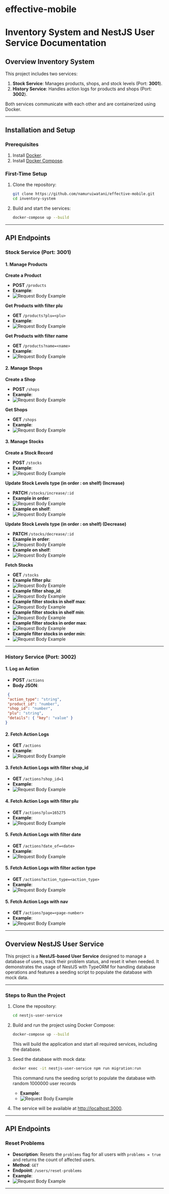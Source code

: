 # effective-mobile
# Inventory System and NestJS User Service Documentation

## Overview Inventory System

This project includes two services:

1. **Stock Service**: Manages products, shops, and stock levels (Port: **3001**).
2. **History Service**: Handles action logs for products and shops (Port: **3002**).

Both services communicate with each other and are containerized using Docker. 

---

## Installation and Setup

### Prerequisites

1. Install [Docker](https://docs.docker.com/get-docker/).
2. Install [Docker Compose](https://docs.docker.com/compose/install/).

### First-Time Setup

1. Clone the repository:
   ```bash
   git clone https://github.com/namuruiwatani/effective-mobile.git
   cd inventory-system
   ```

2. Build and start the services:
   ```bash
   docker-compose up --build
   ```
---

## API Endpoints

### Stock Service (Port: **3001**)

#### **1. Manage Products**

**Create a Product**  
- **POST** `/products`
- **Example**:
- ![Request Body Example](img-test/service-1/product-create.png)

**Get Products with filter plu**  
- **GET** `/products?plu=<plu>`
- **Example**:
- ![Request Body Example](img-test/service-1/get-product-plu.png)

**Get Products with filter name**  
- **GET** `/products?name=<name>`
- **Example**:
- ![Request Body Example](img-test/service-1/get-product-name.png)

#### **2. Manage Shops**

**Create a Shop**  
- **POST** `/shops`
- **Example**:
- ![Request Body Example](img-test/service-1/shop-create.png)

**Get Shops**  
- **GET** `/shops`
- **Example**:
- ![Request Body Example](img-test/service-1/get-shops.png)

#### **3. Manage Stocks**

**Create a Stock Record**  
- **POST** `/stocks`
- **Example**:
- ![Request Body Example](img-test/service-1/stock-created.png)

**Update Stock Levels type (in order : on shelf) (Increase)**  
- **PATCH** `/stocks/increase/:id`
- **Example in order**:
- ![Request Body Example](img-test/service-1/stock-in-order-increased.png)
- **Example on shelf**:
- ![Request Body Example](img-test/service-1/stock-on-shelf-increased.png)


**Update Stock Levels type (in order : on shelf) (Decrease)**  
- **PATCH** `/stocks/decrease/:id`
- **Example in order**:
- ![Request Body Example](img-test/service-1/stock-in-order-decreased.png)
- **Example on shelf**:
- ![Request Body Example](img-test/service-1/stock-on-shelf-decreased.png)

**Fetch Stocks**  
- **GET** `/stocks`
- **Example filter plu**:
- ![Request Body Example](img-test/service-1/filter-stocks-plu.png)
- **Example filter shop_id**:
- ![Request Body Example](img-test/service-1/filter-stocks-shop-id.png)
- **Example filter stocks in shelf max**:
- ![Request Body Example](img-test/service-1/filter-stocks-in-shelf-max.png)
- **Example filter stocks in shelf min**:
- ![Request Body Example](img-test/service-1/filter-stocks-in-shelf-min.png)
- **Example filter stocks in order max**:
- ![Request Body Example](img-test/service-1/filter-stocks-in-order-max.png)
- **Example filter stocks in order min**:
- ![Request Body Example](img-test/service-1/filter-stocks-in-order-min.png)

---

### History Service (Port: **3002**)

#### **1. Log an Action**
- **POST** `/actions`
- **Body JSON**: 
 ```json
  {
  "action_type": "string",
  "product_id": "number",
  "shop_id": "number",
  "plu": "string",
  "details": { "key": "value" }
}
  ```

#### **2. Fetch Action Logs**
- **GET** `/actions`
- **Example**:
- ![Request Body Example](img-test/service-2/get-actions.png)

#### **3. Fetch Action Logs with filter shop_id**
- **GET** `/actions?shop_id=1`
- **Example**:
- ![Request Body Example](img-test/service-2/actions-shop-id-filter.png)

#### **4. Fetch Action Logs with filter plu**
- **GET** `/actions?plu=165275`
- **Example**:
- ![Request Body Example](img-test/service-2/actions-plu-filter.png)

#### **5. Fetch Action Logs with filter date**
- **GET** `/actions?date_of=<date>`
- **Example**:
- ![Request Body Example](img-test/service-2/actions-date-filter.png)

#### **5. Fetch Action Logs with filter action type**
- **GET** `/actions?action_type=<action_type>`
- **Example**:
- ![Request Body Example](img-test/service-2/actions-actions-type-filter.png)

#### **5. Fetch Action Logs with nav**
- **GET** `/actions?page=<page-number>`
- **Example**:
- ![Request Body Example](img-test/service-2/actions-nav-page.png)

---

## Overview NestJS User Service

This project is a **NestJS-based User Service** designed to manage a database of users, track their problem status, and reset it when needed. It demonstrates the usage of NestJS with TypeORM for handling database operations and features a seeding script to populate the database with mock data.

---

### Steps to Run the Project

1. Clone the repository:
   ```bash
   cd nestjs-user-service
   ```

2. Build and run the project using Docker Compose:
   ```bash
   docker-compose up --build
   ```

   This will build the application and start all required services, including the database.

3. Seed the database with mock data:
   ```bash
   docker exec -it nestjs-user-service npm run migration:run
   ```

   This command runs the seeding script to populate the database with random 1000000 user records
   - **Example**:
   - ![Request Body Example](img-test/service-3/users-mig-tab-count.png)

4. The service will be available at [http://localhost:3000](http://localhost:3000).

---

## API Endpoints

### **Reset Problems**

- **Description**: Resets the `problems` flag for all users with `problems = true` and returns the count of affected users.
- **Method**: `GET`
- **Endpoint**: `/users/reset-problems`
- **Example**:
- ![Request Body Example](img-test/service-3/users-problems-route-test.png)

---

